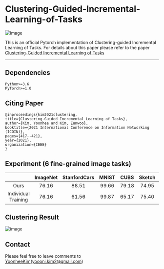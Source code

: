 # Clustering-Guided-Incremental-Learning-of-Tasks

![image](https://user-images.githubusercontent.com/47030528/116374735-89a06000-a849-11eb-8ac7-57221ee0e181.png)

This is an official Pytorch implementation of Clustering-guided Incremental Learning of Tasks. For details about this paper please refer to the paper [Clustering-Guided Incremental Learning of Tasks](https://ieeexplore.ieee.org/abstract/document/9334003) 


---

## Dependencies
    Python>=3.6
    PyTorch>=1.0

## Citing Paper

    @inproceedings{kim2021clustering,
    title={Clustering-Guided Incremental Learning of Tasks},
    author={Kim, Yoonhee and Kim, Eunwoo},
    booktitle={2021 International Conference on Information Networking (ICOIN)},
    pages={417--421},
    year={2021},
    organization={IEEE}
    }

## Experiment (6 fine-grained image tasks)

|               |   ImageNet   | StanfordCars |     MNIST    |     CUBS     |    Sketch    |    Flowers   |
|:-------------:|:------------:|:------------:|:------------:|:------------:|:------------:|:------------:|
| Ours      |    76.16     |    88.51     |    99.66     |    79.18     |    74.95     |    88.14     |
| Individual Training      |    76.16     |    61.56     |    99.87     |    65.17     |    75.40     |    59.73     | 

## Clustering Result
![image](https://user-images.githubusercontent.com/47030528/116376361-244d6e80-a84b-11eb-9fe2-60ea9c2bcf8c.png)

## Contact
Please feel free to leave comments to [YoonheeKim](https://github.com/Yooon-hee2)(yoooni.kim2@gmail.com)
